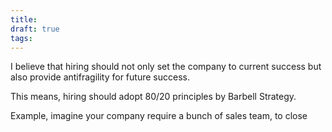 ```yaml
---
title: 
draft: true
tags:
---
```

I believe that hiring should not only set the company to current success but also provide antifragility for future success.

This means, hiring should adopt 80/20 principles by Barbell Strategy.

Example, imagine your company require a bunch of sales team, to close